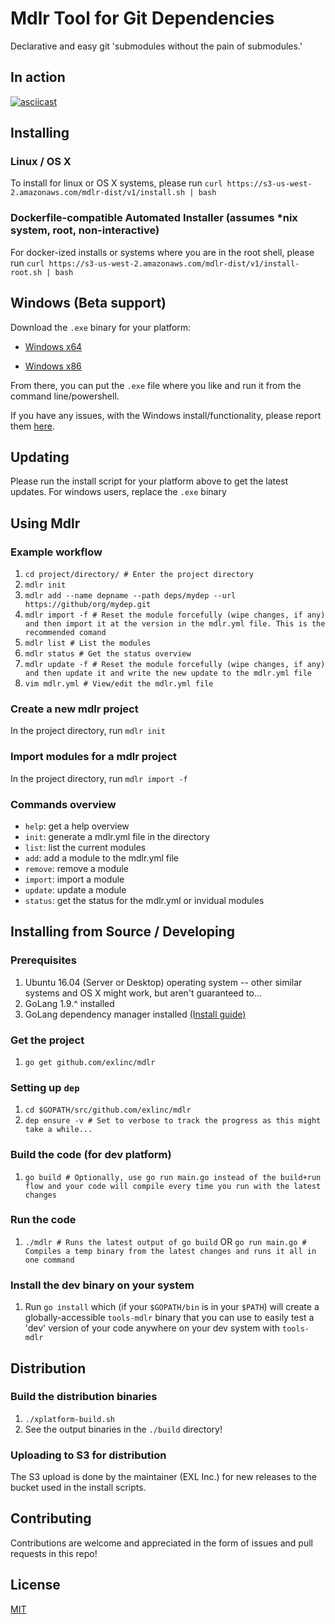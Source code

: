 # Mdlr Tool for Git Dependencies

Declarative and easy git 'submodules without the pain of submodules.'

## In action

[![asciicast](https://asciinema.org/a/192116.png)](https://asciinema.org/a/192116)

## Installing

### Linux / OS X

To install for linux or OS X systems, please run `curl https://s3-us-west-2.amazonaws.com/mdlr-dist/v1/install.sh | bash`

### Dockerfile-compatible Automated Installer (assumes *nix system, root, non-interactive)

For docker-ized installs or systems where you are in the root shell, please run `curl https://s3-us-west-2.amazonaws.com/mdlr-dist/v1/install-root.sh | bash`

## Windows (Beta support)

Download the `.exe` binary for your platform:

- [Windows x64](https://s3-us-west-2.amazonaws.com/mdlr-dist/v1/windows-amd64-mdlr.exe)

- [Windows x86](https://s3-us-west-2.amazonaws.com/mdlr-dist/v1/windows-386-mdlr.exe)

From there, you can put the `.exe` file where you like and run it from the command line/powershell.

If you have any issues, with the Windows install/functionality, please report them [here]().

## Updating

Please run the install script for your platform above to get the latest updates. For windows users, replace the `.exe` binary

## Using Mdlr

### Example workflow

1.  `cd project/directory/ # Enter the project directory`
2.  `mdlr init`
3.  `mdlr add --name depname --path deps/mydep --url https://github/org/mydep.git`
4.  `mdlr import -f # Reset the module forcefully (wipe changes, if any) and then import it at the version in the mdlr.yml file. This is the recommended comand`
5.  `mdlr list # List the modules`
6.  `mdlr status # Get the status overview`
7.  `mdlr update -f # Reset the module forcefully (wipe changes, if any) and then update it and write the new update to the mdlr.yml file`
8.  `vim mdlr.yml # View/edit the mdlr.yml file`

### Create a new mdlr project

In the project directory, run `mdlr init`

### Import modules for a mdlr project

In the project directory, run `mdlr import -f`

### Commands overview

- `help`: get a help overview
- `init`: generate a mdlr.yml file in the directory
- `list`: list the current modules
- `add`: add a module to the mdlr.yml file
- `remove`: remove a module
- `import`: import a module
- `update`: update a module
- `status`: get the status for the mdlr.yml or invidual modules

## Installing from Source / Developing

### Prerequisites

1. Ubuntu 16.04 (Server or Desktop) operating system -- other similar systems and OS X might work, but aren't guaranteed to...
2. GoLang 1.9.^ installed
3. GoLang dependency manager installed [(Install guide)](https://github.com/golang/dep#setup)

### Get the project

1. `go get github.com/exlinc/mdlr`

### Setting up `dep`

1. `cd $GOPATH/src/github.com/exlinc/mdlr`
2. `dep ensure -v # Set to verbose to track the progress as this might take a while...`

### Build the code (for dev platform)

1. `go build # Optionally, use go run main.go instead of the build+run flow and your code will compile every time you run with the latest changes`

### Run the code

1. `./mdlr # Runs the latest output of go build` OR `go run main.go # Compiles a temp binary from the latest changes and runs it all in one command`

### Install the dev binary on your system

1. Run `go install` which (if your `$GOPATH/bin` is in your `$PATH`) will create a globally-accessible `tools-mdlr` binary that you can use to easily test a 'dev' version of your code anywhere on your dev system with `tools-mdlr`

## Distribution

### Build the distribution binaries

1. `./xplatform-build.sh`
2. See the output binaries in the `./build` directory!

### Uploading to S3 for distribution

The S3 upload is done by the maintainer (EXL Inc.) for new releases to the bucket used in the install scripts.

## Contributing

Contributions are welcome and appreciated in the form of issues and pull requests in this repo!

## License

[MIT](LICENSE)
